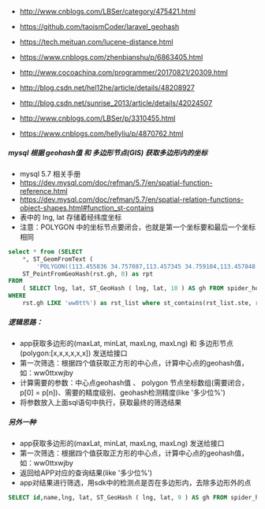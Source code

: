 - http://www.cnblogs.com/LBSer/category/475421.html
- https://github.com/taoismCoder/laravel_geohash
- https://tech.meituan.com/lucene-distance.html
- https://www.cnblogs.com/zhenbianshu/p/6863405.html
- http://www.cocoachina.com/programmer/20170821/20309.html
- http://blog.csdn.net/hel12he/article/details/48208927

- http://blog.csdn.net/sunrise_2013/article/details/42024507
- http://www.cnblogs.com/LBSer/p/3310455.html
- https://www.cnblogs.com/hellyliu/p/4870762.html

##### mysql 根据 geohash值 和 多边形节点(GIS) 获取多边形内的坐标
- mysql 5.7 相关手册 
- https://dev.mysql.com/doc/refman/5.7/en/spatial-function-reference.html
- https://dev.mysql.com/doc/refman/5.7/en/spatial-relation-functions-object-shapes.html#function_st-contains
- 表中的 lng, lat 存储着经纬度坐标
- 注意：POLYGON 中的坐标节点要闭合，也就是第一个坐标要和最后一个坐标相同
```sql
select * from (SELECT
	*, ST_GeomFromText (
		'POLYGON((113.455836 34.757087,113.457345 34.759104,113.457848 34.764027,113.443403 34.765865,113.455836 34.757087))') as ste,
	ST_PointFromGeoHash(rst.gh, 0) as rpt
FROM
	( SELECT lng, lat, ST_GeoHash ( lng, lat, 10 ) AS gh FROM spider_house ) AS rst 
WHERE
	rst.gh LIKE 'ww0tt%') as rst_list where st_contains(rst_list.ste, rst_list.rpt) = 1
```
##### 逻辑思路：
- app获取多边形的(maxLat, minLat, maxLng, maxLng) 和 多边形节点(polygon:[x,x,x,x,x,x]) 发送给接口
- 第一次筛选：根据四个值获取正方形的中心点，计算中心点的geohash值，如：ww0ttxwjby
- 计算需要的参数：中心点geohash值 、 polygon 节点坐标数组(需要闭合，p[0] = p[n])、需要的精度级别、geohash检测精度(like '多少位%')
- 将参数放入上面sql语句中执行，获取最终的筛选结果

##### 另外一种
- app获取多边形的(maxLat, minLat, maxLng, maxLng) 发送给接口
- 第一次筛选：根据四个值获取正方形的中心点，计算中心点的geohash值，如：ww0ttxwjby
- 返回给APP对应的查询结果(like '多少位%')
- app对结果进行筛选，用sdk中的检测点是否在多边形内，去除多边形外的点


```sql
SELECT id,name,lng, lat, ST_GeoHash ( lng, lat, 9 ) AS gh FROM spider_house where id > 0 HAVING gh like 'ww0t%'
```
